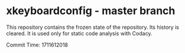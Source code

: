 # xkeyboardconfig - master branch

This repository contains the frozen state of the repository.
Its history is cleared. It is used only for static code
analysis with Codacy.

Commit Time: 1711612018